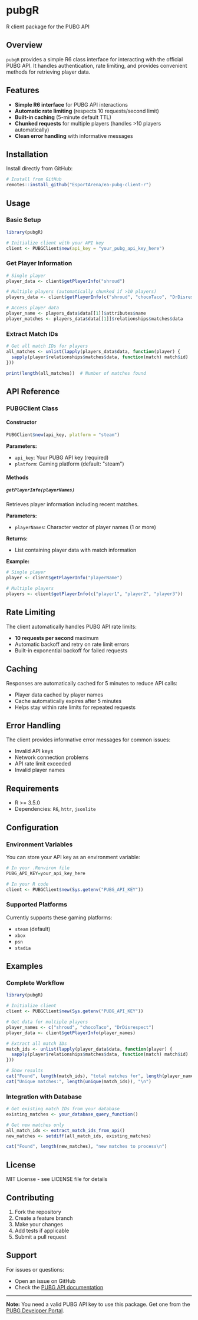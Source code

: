 # pubgR

R client package for the PUBG API

## Overview

`pubgR` provides a simple R6 class interface for interacting with the official PUBG API. It handles authentication, rate limiting, and provides convenient methods for retrieving player data.

## Features

- **Simple R6 interface** for PUBG API interactions
- **Automatic rate limiting** (respects 10 requests/second limit)
- **Built-in caching** (5-minute default TTL)
- **Chunked requests** for multiple players (handles >10 players automatically)
- **Clean error handling** with informative messages

## Installation

Install directly from GitHub:

```r
# Install from GitHub
remotes::install_github("EsportArena/ea-pubg-client-r")
```

## Usage

### Basic Setup

```r
library(pubgR)

# Initialize client with your API key
client <- PUBGClient$new(api_key = "your_pubg_api_key_here")
```

### Get Player Information

```r
# Single player
player_data <- client$getPlayerInfo("shroud")

# Multiple players (automatically chunked if >10 players)
players_data <- client$getPlayerInfo(c("shroud", "chocoTaco", "DrDisrespect"))

# Access player data
player_name <- players_data$data[[1]]$attributes$name
player_matches <- players_data$data[[1]]$relationships$matches$data
```

### Extract Match IDs

```r
# Get all match IDs for players
all_matches <- unlist(lapply(players_data$data, function(player) {
  sapply(player$relationships$matches$data, function(match) match$id)
}))

print(length(all_matches))  # Number of matches found
```

## API Reference

### PUBGClient Class

#### Constructor

```r
PUBGClient$new(api_key, platform = "steam")
```

**Parameters:**
- `api_key`: Your PUBG API key (required)
- `platform`: Gaming platform (default: "steam")

#### Methods

##### `getPlayerInfo(playerNames)`

Retrieves player information including recent matches.

**Parameters:**
- `playerNames`: Character vector of player names (1 or more)

**Returns:**
- List containing player data with match information

**Example:**
```r
# Single player
player <- client$getPlayerInfo("playerName")

# Multiple players  
players <- client$getPlayerInfo(c("player1", "player2", "player3"))
```

## Rate Limiting

The client automatically handles PUBG API rate limits:
- **10 requests per second** maximum
- Automatic backoff and retry on rate limit errors
- Built-in exponential backoff for failed requests

## Caching

Responses are automatically cached for 5 minutes to reduce API calls:
- Player data cached by player names
- Cache automatically expires after 5 minutes
- Helps stay within rate limits for repeated requests

## Error Handling

The client provides informative error messages for common issues:
- Invalid API keys
- Network connection problems  
- API rate limit exceeded
- Invalid player names

## Requirements

- R >= 3.5.0
- Dependencies: `R6`, `httr`, `jsonlite`

## Configuration

### Environment Variables

You can store your API key as an environment variable:

```r
# In your .Renviron file
PUBG_API_KEY=your_api_key_here

# In your R code
client <- PUBGClient$new(Sys.getenv("PUBG_API_KEY"))
```

### Supported Platforms

Currently supports these gaming platforms:
- `steam` (default)
- `xbox`
- `psn`
- `stadia`

## Examples

### Complete Workflow

```r
library(pubgR)

# Initialize client
client <- PUBGClient$new(Sys.getenv("PUBG_API_KEY"))

# Get data for multiple players
player_names <- c("shroud", "chocoTaco", "DrDisrespect")
player_data <- client$getPlayerInfo(player_names)

# Extract all match IDs
match_ids <- unlist(lapply(player_data$data, function(player) {
  sapply(player$relationships$matches$data, function(match) match$id)
}))

# Show results
cat("Found", length(match_ids), "total matches for", length(player_names), "players\n")
cat("Unique matches:", length(unique(match_ids)), "\n")
```

### Integration with Database

```r
# Get existing match IDs from your database
existing_matches <- your_database_query_function()

# Get new matches only
all_match_ids <- extract_match_ids_from_api()
new_matches <- setdiff(all_match_ids, existing_matches)

cat("Found", length(new_matches), "new matches to process\n")
```

## License

MIT License - see LICENSE file for details

## Contributing

1. Fork the repository
2. Create a feature branch
3. Make your changes
4. Add tests if applicable
5. Submit a pull request

## Support

For issues or questions:
- Open an issue on GitHub
- Check the [PUBG API documentation](https://documentation.pubg.com/)

---

**Note:** You need a valid PUBG API key to use this package. Get one from the [PUBG Developer Portal](https://developer.pubg.com/).
